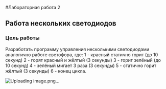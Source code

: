 #Лабораторная работа 2
## Работа нескольких светодиодов

### Цель работы
Разработать программу управления несколькими светодиодами аналогично работе светофора, где:
1 - красный статично горит (до 10 секунд)
2 - горят красный и жёлтый (3 секунды)
3 - горит зелёный (до 10 секунд)
4 - зелёный мигает 3 раза (3 секунды)
5 - статично горит жёлтый (3 секунды)
6 - конец цикла.

![Uploading image.png…]()
